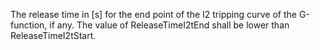 The release time in [s] for the end point of the I2 tripping curve of the G-function, if any. The value of ReleaseTimeI2tEnd shall be lower than ReleaseTimeI2tStart.
